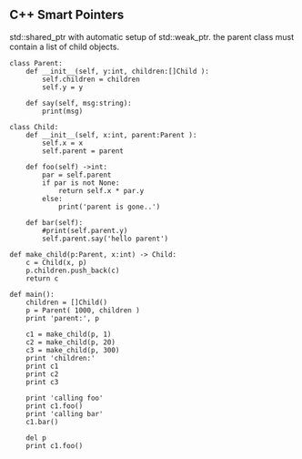 C++ Smart Pointers
------------------
std::shared_ptr with automatic setup of std::weak_ptr.
the parent class must contain a list of child objects.

```rusthon
class Parent:
	def __init__(self, y:int, children:[]Child ):
		self.children = children
		self.y = y

	def say(self, msg:string):
		print(msg)

class Child:
	def __init__(self, x:int, parent:Parent ):
		self.x = x
		self.parent = parent

	def foo(self) ->int:
		par = self.parent
		if par is not None:
			return self.x * par.y
		else:
			print('parent is gone..')

	def bar(self):
		#print(self.parent.y)
		self.parent.say('hello parent')

def make_child(p:Parent, x:int) -> Child:
	c = Child(x, p)
	p.children.push_back(c)
	return c

def main():
	children = []Child()
	p = Parent( 1000, children )
	print 'parent:', p

	c1 = make_child(p, 1)
	c2 = make_child(p, 20)
	c3 = make_child(p, 300)
	print 'children:'
	print c1
	print c2
	print c3

	print 'calling foo'
	print c1.foo()
	print 'calling bar'
	c1.bar()

	del p
	print c1.foo()
```